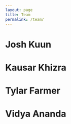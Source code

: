 ```yaml
---
layout: page
title: Team
permalink: /team/
---
```


# Josh Kuun

# Kausar Khizra

# Tylar Farmer

# Vidya Ananda